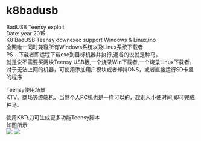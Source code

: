 # k8badusb
BadUSB Teensy exploit<br>
Date: year 2015<br>
K8 BadUSB Teensy downexec support Windows & Linux.ino<br>
全网唯一同时兼容所有Windows系统以及Linux系统下载者<br>
PS：下载者即远程下载exe到目标机器并执行,通谷的说就是种马。<br>
就是说不需要买两块Teensy USB板,一个烧录Win下载者,一个烧录Linux下载者。<br>
对于无法上网的机器，可使用添加用户模块或者却持DNS，或者直接运行SD卡里的程序<br>

Teensy使用场景<br>
KTV、商场等终端机、当然个人PC机也是一样可以的，趁别人小便时间,即可完成种马。<br>

使用K8飞刀可生成更多功能Teensy脚本<br>
如图所示<br>
<img src="https://github.com/k8gege/k8badusb/blob/master/k8teeny2.PNG">
<img src="https://github.com/k8gege/k8badusb/blob/master/k8teeny.PNG">
